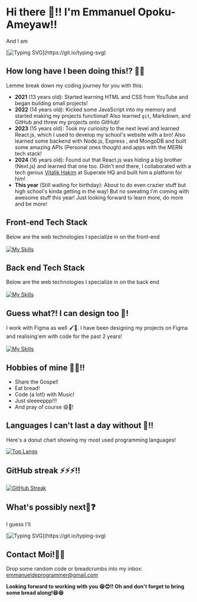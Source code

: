 # Hi there 👋!! I'm Emmanuel Opoku-Ameyaw!!
And I am

[![Typing SVG](https://readme-typing-svg.demolab.com/?lines=A+16-year-old+high+school+student!;A+bread+lover!;A+Front-end+web+developer!;Ready+to+hop+onto+your+next+big+project!;A+Backend+developer!)](https://git.io/typing-svg)

## How long have I been doing this!? 🤔😎
Lemme break down my coding journey for you with this:
- **2021** (13 years old): Started learning HTML and CSS from YouTube and began building small projects!
- **2022** (14 years old): Kicked some JavaScript into my memory and started making my projects functional! Also learned `git`, Markdown, and GitHub and threw my projects onto GitHub!
- **2023** (15 years old): Took my curiosity to the next level and learned React.js, which I used to develop my school's website with a bro! Also learned some backend with Node.js, Express
  , and MongoDB and built some amazing APIs (Personal ones though) and apps with the MERN tech stack!
- **2024** (16 years old): Found out that React.js was hiding a big brother (Next.js) and learned that one too. Didn't end there, I collaborated with a tech genius [Vitalik Hakim](https://github.com/Vitalik-Hakim) at Superate HQ and built him a platform for him!
-  **This year** (Still waiting for birthday): About to do even crazier stuff but high school's kinda getting in the way! But no sweating I'm coming with awesome stuff this year!
    Just looking forward to learn more, do more and be more!


## Front-end Tech Stack
Below are the web technologies I specialize in on the front-end
<br />
<br />
[![My Skills](https://skillicons.dev/icons?i=js,html,css,nextjs,react,tailwind,sass,pug,ts)](https://skillicons.dev)

## Back end Tech Stack
Below are the web technologies I specialize in on the back end
<br />
<br />
[![My Skills](https://skillicons.dev/icons?i=js,nodejs,mongodb,express,python)](https://skillicons.dev)

## Guess what?! I can design too 🎨!

I work with Figma as well 🖌🎨. I have been designing my projects on Figma and realising'em with code for the past 2 years!
<br />
<br />
[![My Skills](https://skillicons.dev/icons?i=figma)](https://skillicons.dev)

## Hobbies of mine 💪🤪!!
- Share the Gospel!
- Eat bread!
- Code (a lot!) with Music!
- Just sleeeeppp!!!
- And pray of course 😄🙏!

## Languages I can't last a day without 🤒!!
Here's a donut chart showing my most used programming languages!

[![Top Langs](https://github-readme-stats.vercel.app/api/top-langs/?username=the-pro7&layout=donut)](https://github.com/anuraghazra/github-readme-stats)

## GitHub streak ⚡⚡⚡!!
[![GitHub Streak](https://streak-stats.demolab.com/?user=the-pro7&theme=prussian)](https://git.io/streak-stats)

## What's possibly next🤔❓
I guess I'll

[![Typing SVG](https://readme-typing-svg.demolab.com/?lines=Build+myself+a+personal+website!;Get+deeper+into+the+back-end;Hop+onto+your+next+big+project!)](https://git.io/typing-svg)

## Contact Moi!📧😏
Drop some random code or breadcrumbs into my inbox: emmanueldeprogrammer@gmail.com

**Looking forward to working with you 😆😊!! Oh and don't forget to bring some bread along!😆😆**
